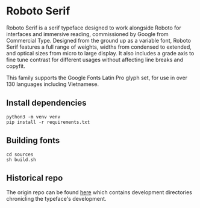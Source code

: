 # Roboto Serif

Roboto Serif is a serif typeface designed to work alongside Roboto for interfaces and immersive reading, commissioned by Google from Commercial Type. Designed from the ground up as a variable font, Roboto Serif features a full range of weights, widths from condensed to extended, and optical sizes from micro to large display. It also includes a grade axis to fine tune contrast for different usages without affecting line breaks and copyfit.

This family supports the Google Fonts Latin Pro glyph set, for use in over 130 languages including Vietnamese.


## Install dependencies

```
python3 -m venv venv
pip install -r requirements.txt
```

## Building fonts

```
cd sources
sh build.sh
```


## Historical repo

The origin repo can be found [here](https://github.com/CommercialType/RobotoSerif) which contains development directories chronicling the typeface's development.
